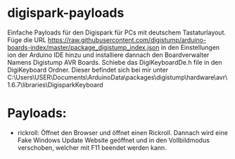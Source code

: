 # digispark-payloads
Einfache Payloads für den Digispark für PCs mit deutschem Tastaturlayout.
Füge die URL https://raw.githubusercontent.com/digistump/arduino-boards-index/master/package_digistump_index.json in den Einstellungen ion der Arduino IDE hinzu und installiere dannach den Boardverwalter Namens Digistump AVR Boards. Schiebe das DigiKeyboardDe.h file in den DigiKeyboard Ordner. Dieser befindet sich bei mir unter C:\Users\USER\Documents\ArduinoData\packages\digistump\hardware\avr\1.6.7\libraries\DigisparkKeyboard

# Payloads:
- rickroll: Öffnet den Browser und öffnet einen Rickroll. Dannach wird eine Fake Windows Update Website geöffnet und in den Vollbildmodus verschoben, welcher mit F11 beendet werden kann.
